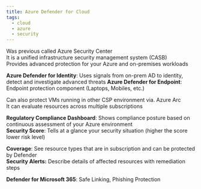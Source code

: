 ```yaml
---
title: Azure Defender for Cloud
tags:
  - cloud
  - azure
  - security
---
```


Was previous called Azure Security Center  
It is a unified infrastructure security management system (CASB)  
Provides advanced protection for your Azure and on-premises workloads  

**Azure Defender for Identity**: Uses signals from on-prem AD to identity, detect and investigate advanced threats
**Azure Defender for Endpoint**: Endpoint protection component (Laptops, Mobiles, etc.)

Can also protect VMs running in other CSP environment via. Azure Arc  
It can evaluate resources across multiple subscriptions

**Regulatory Compliance Dashboard**: Shows compliance posture based on continuous assessment of your Azure environment  
**Security Score**: Tells at a glance your security situation (higher the score lower risk level)  

**Coverage**: See resource types that are in subscription and can be protected by Defender  
**Security Alerts:** Describe details of affected resources with remediation steps  

**Defender for Microsoft 365**: Safe Linking, Phishing Protection